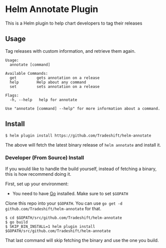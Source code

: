 # Helm Annotate Plugin

This is a Helm plugin to help chart developers to tag their releases

## Usage

Tag releases with custom information, and retrieve them again.

```shell
Usage:
  annotate [command]

Available Commands:
  get         gets annotation on a release
  help        Help about any command
  set         sets annotation on a release

Flags:
  -h, --help   help for annotate

Use "annotate [command] --help" for more information about a command.
```

## Install

```
$ helm plugin install https://github.com/Tradeshift/helm-annotate
```

The above will fetch the latest binary release of `helm annotate` and install it.

### Developer (From Source) Install

If you would like to handle the build yourself, instead of fetching a binary,
this is how recommend doing it.

First, set up your environment:

- You need to have [Go](http://golang.org) installed. Make sure to set `$GOPATH`

Clone this repo into your `$GOPATH`. You can use `go get -d github.com/Tradeshift/helm-annotate`
for that.

```
$ cd $GOPATH/src/github.com/Tradeshift/helm-annotate
$ go build
$ SKIP_BIN_INSTALL=1 helm plugin install $GOPATH/src/github.com/Tradeshift/helm-annotate
```

That last command will skip fetching the binary and use the one you build.
